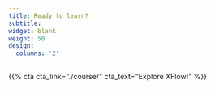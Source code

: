 ```yaml
---
title: Ready to learn?
subtitle:
widget: blank
weight: 50
design:
  columns: '2'
---
```


{{% cta cta_link="./course/" cta_text="Explore XFlow!" %}}
